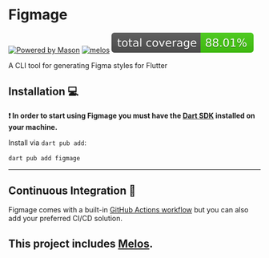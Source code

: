 # Figmage

[![Powered by Mason](https://img.shields.io/endpoint?url=https%3A%2F%2Ftinyurl.com%2Fmason-badge)](https://github.com/felangel/mason)
[![melos](https://img.shields.io/badge/maintained%20with-melos-f700ff.svg?style=flat-square)](https://github.com/invertase/melos)
![Coverage Badge](./coverage-badge-total.svg)

A CLI tool for generating Figma styles for Flutter

## Installation 💻

**❗ In order to start using Figmage you must have the [Dart SDK][dart_install_link] installed on your machine.**

Install via `dart pub add`:

```sh
dart pub add figmage
```

---

## Continuous Integration 🤖

Figmage comes with a built-in [GitHub Actions workflow][github_actions_link] but you can also add your preferred CI/CD solution.

This project includes [Melos](https://github.com/invertase/melos).
---


[dart_install_link]: https://dart.dev/get-dart
[github_actions_link]: https://docs.github.com/en/actions/learn-github-actions
[license_badge]: https://img.shields.io/badge/license-MIT-blue.svg
[license_link]: https://opensource.org/licenses/MIT
[mason_link]: https://github.com/felangel/mason
[very_good_ventures_link]: https://verygood.ventures

